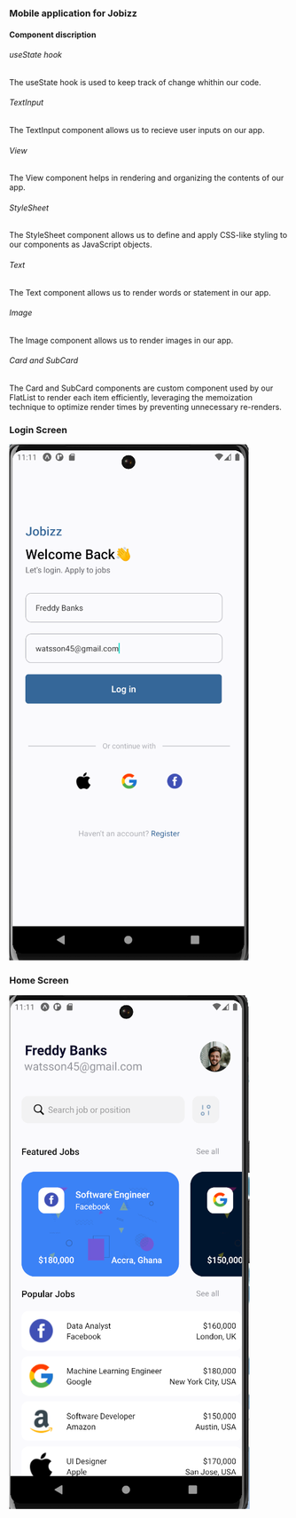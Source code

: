 ### Mobile application for Jobizz

#### Component discription


###### useState hook
The useState hook is used to keep track of change whithin our code.

###### TextInput
The TextInput component allows us to recieve user inputs on our app.

###### View
The View component helps in rendering and organizing the contents of our app.

###### StyleSheet
The StyleSheet component allows us to define and apply CSS-like styling to our components as JavaScript objects.

###### Text
The Text component allows us to render words or statement in our app.

###### Image
The Image component allows us to render images in our app.

###### Card and SubCard
The Card and SubCard components are custom component used by our FlatList to render each item efficiently, leveraging the memoization technique to optimize render times by preventing unnecessary re-renders.



### Login Screen

![screenShoot](./assets/login.png)

### Home Screen

![screenShoot](./assets/home.png)